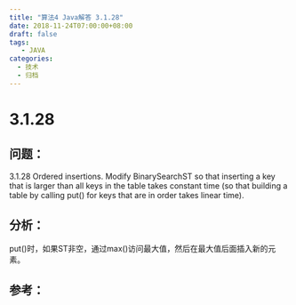 ```yaml
---
title: "算法4 Java解答 3.1.28"
date: 2018-11-24T07:00:00+08:00
draft: false
tags:
   - JAVA
categories:
  - 技术
  - 归档
---
```



# 3.1.28

## 问题：

3.1.28 Ordered insertions. Modify BinarySearchST so that inserting a key that is larger than all keys in the table takes constant time (so that building a table by calling put() for keys that are in order takes linear time).

## 分析：

put()时，如果ST非空，通过max()访问最大值，然后在最大值后面插入新的元素。

## 参考：

